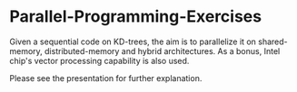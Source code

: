 # Parallel-Programming-Exercises

Given a sequential code on KD-trees, the aim is to parallelize it on shared-memory, distributed-memory and hybrid architectures. As a bonus, Intel chip's vector processing capability is also used.

Please see the presentation for further explanation.

